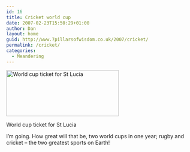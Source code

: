 ```yaml
---
id: 16
title: Cricket world cup
date: 2007-02-23T15:50:29+01:00
author: Dan
layout: home
guid: http://www.7pillarsofwisdom.co.uk/2007/cricket/
permalink: /cricket/
categories:
  - Meandering
---
```

<div id="attachment_23" style="width: 310px" class="wp-caption alignnone">
  <a href="http://35.176.43.170/images/uploads/2008/08/img036.jpg" data-rel="lightbox-gallery-anBtKiRu" data-rl_title="" data-rl_caption="" title=""><img aria-describedby="caption-attachment-23" class="size-medium wp-image-23" title="World cup ticket for St Lucia" src="http://35.176.43.170/images/uploads/2008/08/img036-300x123.jpg" alt="World cup ticket for St Lucia" width="300" height="123" srcset="https://museologi.st/images/uploads/2008/08/img036-300x123.jpg 300w, https://museologi.st/images/uploads/2008/08/img036.jpg 350w" sizes="(max-width: 300px) 100vw, 300px" /></a>
  
  <p id="caption-attachment-23" class="wp-caption-text">
    World cup ticket for St Lucia
  </p>
</div>

I&#8217;m going. How great will that be, two world cups in one year; rugby and cricket &#8211; the two greatest sports on Earth!